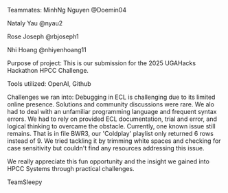 Teammates:
MinhNg Nguyen
@Doemin04

Nataly Yau
@nyau2

Rose Joseph
@rbjoseph1

Nhi Hoang
@nhiyenhoang11

Purpose of project:
This is our submission for the 2025 UGAHacks Hackathon HPCC Challenge.

Tools utilized:
OpenAI, Github

Challenges we ran into:
Debugging in ECL is challenging due to its limited online presence. Solutions and community discussions were rare. We alo had to deal with an unfamiliar programming language and frequent syntax errors. We had to rely on provided ECL documentation, trial and error, and logical thinking to overcame the obstacle. 
Currently, one known issue still remains. That is in file BWR3, our 'Coldplay' playlist only returned 6 rows instead of 9. We tried tackling it by trimming white spaces and checking for case sensitivity but couldn't find any resources addressing this issue.

We really appreciate this fun opportunity and the insight we gained into HPCC Systems through practical challenges.

TeamSleepy
